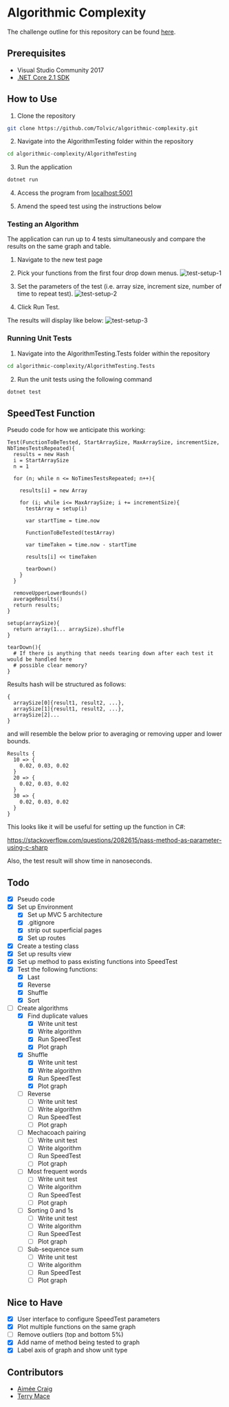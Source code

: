 # Algorithmic Complexity #
The challenge outline for this repository can be found [here](https://github.com/makersacademy/course/tree/master/algorithmic_complexity).

## Prerequisites ##
* Visual Studio Community 2017
* [.NET Core 2.1 SDK](https://dotnet.microsoft.com/download/thank-you/dotnet-sdk-2.1.500-macos-x64-installer)

## How to Use ##
1. Clone the repository
```bash
git clone https://github.com/Tolvic/algorithmic-complexity.git
```

2. Navigate into the AlgorithmTesting folder within the repository
```bash
cd algorithmic-complexity/AlgorithmTesting
```

3. Run the application
```bash
dotnet run
```

4. Access the program from [localhost:5001](`localhost:5001`)

5. Amend the speed test using the instructions below

### Testing an Algorithm

The application can run up to 4 tests simultaneously and compare the results on the same graph and table.

1. Navigate to the new test page

2. Pick your functions from the first four drop down menus.
![test-setup-1](public/test-setup-1.png)

3. Set the parameters of the test (i.e. array size, increment size, number of time to repeat test).
![test-setup-2](public/test-setup-2.png)

4. Click Run Test.

The results will display like below:
![test-setup-3](public/test-setup-3.png)

### Running Unit Tests ###
1. Navigate into the AlgorithmTesting.Tests folder within the repository
```bash
cd algorithmic-complexity/AlgorithmTesting.Tests
```

2. Run the unit tests using the following command
```bash
dotnet test
```

## SpeedTest Function

Pseudo code for how we anticipate this working:
```
Test(FunctionToBeTested, StartArraySize, MaxArraySize, incrementSize, NbTimesTestsRepeated){
  results = new Hash
  i = StartArraySize
  n = 1  

  for (n; while n <= NoTimesTestsRepeated; n++){

    results[i] = new Array

    for (i; while i<= MaxArraySize; i += incrementSize){
      testArray = setup(i)

      var startTime = time.now

      FunctionToBeTested(testArray)

      var timeTaken = time.now - startTime

      results[i] << timeTaken

      tearDown()
    }  
  }

  removeUpperLowerBounds()
  averageResults()
  return results;
}

setup(arraySize){
  return array(1... arraySize).shuffle
}

tearDown(){
  # If there is anything that needs tearing down after each test it would be handled here
  # possible clear memory?
}
```

Results hash will be structured as follows:
```
{
  arraySize[0]{result1, result2, ...},
  arraySize[1]{result1, result2, ...},
  arraySize[2]...
}
```

and will resemble the below prior to averaging or removing upper and lower bounds.
```
Results {
  10 => {
    0.02, 0.03, 0.02
  }
  20 => {
    0.02, 0.03, 0.02
  }
  30 => {
    0.02, 0.03, 0.02
  }
}
```

This looks like it will be useful for setting up the function in C#:

https://stackoverflow.com/questions/2082615/pass-method-as-parameter-using-c-sharp

Also, the test result will show time in nanoseconds.

## Todo ##
- [x] Pseudo code
- [x] Set up Environment
  - [x] Set up MVC 5 architecture
  - [x] .gitignore
  - [x] strip out superficial pages
  - [x] Set up routes
- [x] Create a testing class
- [x] Set up results view
- [x] Set up method to pass existing functions into SpeedTest
- [x] Test the following functions:
  - [x] Last
  - [x] Reverse
  - [x] Shuffle
  - [x] Sort
- [ ] Create algorithms
  - [x] Find duplicate values
    - [x] Write unit test
    - [x] Write algorithm
    - [x] Run SpeedTest
    - [x] Plot graph
  - [x] Shuffle
    - [x] Write unit test
    - [x] Write algorithm
    - [x] Run SpeedTest
    - [x] Plot graph
  - [ ] Reverse
    - [ ] Write unit test
    - [ ] Write algorithm
    - [ ] Run SpeedTest
    - [ ] Plot graph
  - [ ] Mechacoach pairing
    - [ ] Write unit test
    - [ ] Write algorithm
    - [ ] Run SpeedTest
    - [ ] Plot graph
  - [ ] Most frequent words
    - [ ] Write unit test
    - [ ] Write algorithm
    - [ ] Run SpeedTest
    - [ ] Plot graph
  - [ ] Sorting 0 and 1s
    - [ ] Write unit test
    - [ ] Write algorithm
    - [ ] Run SpeedTest
    - [ ] Plot graph
  - [ ] Sub-sequence sum
    - [ ] Write unit test
    - [ ] Write algorithm
    - [ ] Run SpeedTest
    - [ ] Plot graph

## Nice to Have ##
- [x] User interface to configure SpeedTest parameters
- [x] Plot multiple functions on the same graph
- [ ] Remove outliers (top and bottom 5%)
- [x] Add name of method being tested to graph
- [x] Label axis of graph and show unit type

## Contributors
* [Aimée Craig](https://github.com/aimeecraig/)
* [Terry Mace](https://github.com/Tolvic)
